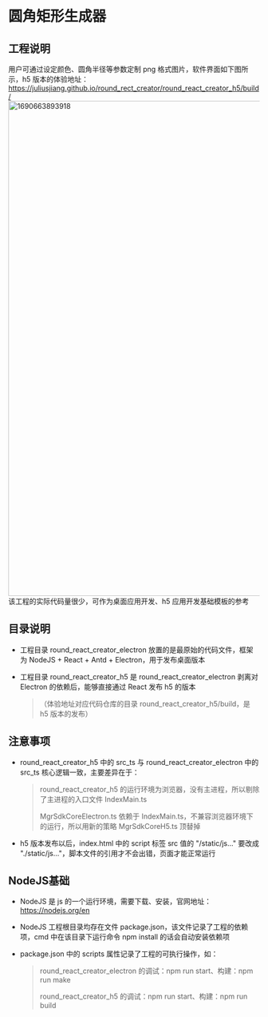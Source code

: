 # 圆角矩形生成器

## 工程说明

用户可通过设定颜色、圆角半径等参数定制 png 格式图片，软件界面如下图所示，h5 版本的体验地址：https://juliusjiang.github.io/round_rect_creator/round_react_creator_h5/build/
<img width="990" alt="1690663893918" src="https://github.com/JULIUSJIANG/round_rect_creator/assets/33363444/e0851a35-dc55-450d-94d5-02b2b4b29da3">
该工程的实际代码量很少，可作为桌面应用开发、h5 应用开发基础模板的参考

## 目录说明
* 工程目录 round_react_creator_electron 放置的是最原始的代码文件，框架为 NodeJS + React + Antd + Electron，用于发布桌面版本
* 工程目录 round_react_creator_h5 是 round_react_creator_electron 剥离对 Electron 的依赖后，能够直接通过 React 发布 h5 的版本
  
  > （体验地址对应代码仓库的目录 round_react_creator_h5/build，是 h5 版本的发布）


## 注意事项
* round_react_creator_h5 中的 src_ts 与 round_react_creator_electron 中的 src_ts 核心逻辑一致，主要差异在于：
  
  > round_react_creator_h5 的运行环境为浏览器，没有主进程，所以剔除了主进程的入口文件 IndexMain.ts
  > 
  > MgrSdkCoreElectron.ts 依赖于 IndexMain.ts，不兼容浏览器环境下的运行，所以用新的策略 MgrSdkCoreH5.ts 顶替掉
  
* h5 版本发布以后，index.html 中的 script 标签 src 值的 "/static/js..." 要改成 "./static/js..."，脚本文件的引用才不会出错，页面才能正常运行


## NodeJS基础
* NodeJS 是 js 的一个运行环境，需要下载、安装，官网地址：https://nodejs.org/en
* NodeJS 工程根目录均存在文件 package.json，该文件记录了工程的依赖项，cmd 中在该目录下运行命令 npm install 的话会自动安装依赖项
* package.json 中的 scripts 属性记录了工程的可执行操作，如：
  
  > round_react_creator_electron 的调试：npm run start、构建：npm run make
  > 
  > round_react_creator_h5 的调试：npm run start、构建：npm run build

